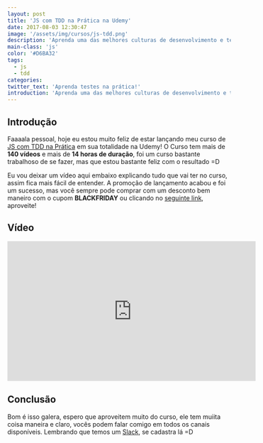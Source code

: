 ```yaml
---
layout: post
title: 'JS com TDD na Prática na Udemy'
date: 2017-08-03 12:30:47
image: '/assets/img/cursos/js-tdd.png'
description: 'Aprenda uma das melhores culturas de desenvolvimento e tenha portas abertas no mercado agora na Udemy!'
main-class: 'js'
color: '#D6BA32'
tags:
  - js
  - tdd
categories:
twitter_text: 'Aprenda testes na prática!'
introduction: 'Aprenda uma das melhores culturas de desenvolvimento e tenha portas abertas no mercado agora na Udemy!'
---
```


## Introdução

Faaaala pessoal, hoje eu estou muito feliz de estar lançando meu curso de [JS com TDD na Prática](https://www.udemy.com/js-com-tdd-na-pratica/?couponCode=PROMOAGO21) em sua totalidade na Udemy! O Curso tem mais de **140 vídeos** e mais de **14 horas de duração**, foi um curso bastante trabalhoso de se fazer, mas que estou bastante feliz com o resultado =D

Eu vou deixar um vídeo aqui embaixo explicando tudo que vai ter no curso, assim fica mais fácil de entender. A promoção de lançamento acabou e foi um sucesso, mas você sempre pode comprar com um desconto bem maneiro com o cupom **BLACKFRIDAY** ou clicando no [seguinte link](https://www.udemy.com/js-com-tdd-na-pratica/?couponCode=PROMOAGO21), aproveite!

## Vídeo

<iframe width="560" height="315" src="https://www.youtube.com/embed/ThUZaKPqseY" frameborder="0" allowfullscreen></iframe>

## Conclusão

Bom é isso galera, espero que aproveitem muito do curso, ele tem muiita coisa maneira e claro, vocês podem falar comigo em todos os canais disponíveis. Lembrando que temos um [Slack](https://bit.ly/slack-will), se cadastra lá =D
